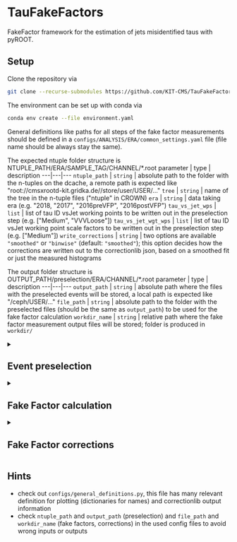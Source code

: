 # TauFakeFactors
FakeFactor framework for the estimation of jets misidentified taus with pyROOT.

## Setup
Clone the repository via
```bash
git clone --recurse-submodules https://github.com/KIT-CMS/TauFakeFactors.git
```
The environment can be set up with conda via
```bash
conda env create --file environment.yaml
```

General definitions like paths for all steps of the fake factor measurements should be defined in a `configs/ANALYSIS/ERA/common_settings.yaml` file (file name should be always stay the same).

The expected ntuple folder structure is NTUPLE_PATH/ERA/SAMPLE_TAG/CHANNEL/*.root
parameter | type | description
  ---|---|---
  `ntuple_path` | `string` | absolute path to the folder with the n-tuples on the dcache, a remote path is expected like "root://cmsxrootd-kit.gridka.de//store/user/USER/..."
  `tree` | `string` | name of the tree in the n-tuple files ("ntuple" in CROWN)
  `era` | `string` | data taking era (e.g. "2018, "2017", "2016preVFP", "2016postVFP")
  `tau_vs_jet_wps` | `list` | list of tau ID vsJet working points to be written out in the preselection step (e.g. ["Medium", "VVVLoose"])
  `tau_vs_jet_wgt_wps` | `list` | list of tau ID vsJet working point scale factors to be written out in the preselection step (e.g. ["Medium"])
  `write_corrections` | `string` | two options are available `"smoothed"` or `"binwise"` (default: `"smoothed"`); this option decides how the corrections are written out to the correctionlib json, based on a smoothed fit or just the measured histograms

The output folder structure is OUTPUT_PATH/preselection/ERA/CHANNEL/*.root
  parameter | type | description
  ---|---|---
  `output_path` | `string` | absolute path where the files with the preselected events will be stored, a local path is expected like "/ceph/USER/..."
  `file_path` | `string` | absolute path to the folder with the preselected files (should be the same as `output_path`) to be used for the fake factor calculation
  `workdir_name` | `string` | relative path where the fake factor measurement output files will be stored; folder is produced in `workdir/`


<details>
<summary>

## Event preselection

</summary>

This framework is designed for n-tuples produced with CROWN as input. 
All information for the preselection step is defined in configuration files in the `configs/ANALYSIS/ERA/` folder using the `common_settings.yaml` file and a more specific config file. 

The preselection config has the following parameters:

* parameter | type | description
    ---|---|---
    `channel` | `string` | tau pair decay channels ("et", "mt", "tt")

* In `processes` all the processes are defined that should be preprocessed. \
  The names are also used for the output file naming after the processing. \
  Each process needs two specifications:
    subparameter | type | description
    ---|---|---
    `tau_gen_modes` | `list` | split of the events corresponding to the origin of the hadronic tau
    `samples` | `list` | list of all sample tags corresponding to the specific process
  
  The `tau_gen_modes` have following modes:
    subparameter | type | description
    ---|---|---
    `T` | `string` | genuine tau
    `J` | `string` | jet misidentified as a tau
    `L` | `string` | lepton misidentified as a tau
    `all` | `string` | if no split should be performed

* In `event_selection`, parameter for all selections that should be applied are defined. \
  This is basically a dictionary of cuts where the key is the name of a cut and the value is the cut itself as a string e.g. `had_tau_pt: "pt_2 > 30"`. The name of a cut is not really important, it is only used as an output information in the terminal. A cut can only use variables which are in the ntuples.

* In `mc_weights` all weights that should be applied for simulated samples are defined. \
  There are two types of weights.
  1. Similar to `event_selection`, a weight can directly be specified and is then applied to all samples in the same way e.g. `lep_id: "id_wgt_mu_1"`
  2. But some weights are either sample specific or need additional information. Currently implemented options are:
      subparameter | type | description
      ---|---|---
      `generator` | `string` | The normal generator weight is applied to all samples, if they aren't specified in the `"stitching"` sub-group. Stitching weights might be needed for DY+jets or W+jets, depending on which samples are used for them. 
      `lumi` | `string` | luminosity scaling, this depends on the era and uses the `era` parameter of the config to get the correct weight, so basically it's not relevant what is in the string
      `Z_pt_reweight` | `string` | reweighting of the Z boson pt, the weight in the ntuple is used and only applied to DY+jets
      `Top_pt_reweight` | `string` | reweighting of the top quark pt, the weight in the ntuple is used and only applied to ttbar

* In `emb_weights` all weights that should be applied for embedded samples are defined. \
  Like for `event_selection` a weight can directly be specified and is then applied to all samples the same way e.g. `single_trigger: "trg_wgt_single_mu24ormu27"`
* In `output_features` the to be saved/needed features for the later calculations are listed.

Scale factors for b-tagging and tau ID vs jet are applied on the fly during the FF calculation step. 

To run the preselection step, execute the python script and specify the config file (relative path possible):
```bash
python preselection.py --config-file configs/PATH/CONFIG.yaml
```
Further there are additional optional parameters: 
1. `--nthreads=SOME_INTEGER` to define the number of threads for the multiprocessing pool to run the sample processing in parallel. Default value is 8 (this should normally cover running all of the samples in parallel).
2.  `--ncores=SOME_INTEGER` to define the number of cores that should be used for each pool thread to speed up the ROOT dataframe calculation. Default value is 4.

</details>

<details>
<summary>

## Fake Factor calculation

</summary>

In this step the fake factors are calculated. This should be run after the preselection step.

All information for the FF calculation step is defined in a configuration file in the `configs/ANALYSIS/ERA/` folder using the `common_settings.yaml` and a more specific config file. \
The FF calculation config has the following parameters:

* General options for the calculation:
    parameter | type | description
    ---|---|---
    `channel` | `string` | tau pair decay channels ("et", "mt", "tt")
    `use_embedding` | `bool` | True if embedded sample should be used, False if only MC sample should be used

* In `target_processes` the processes for which FFs should be calculated (normally for QCD, Wjets, ttbar) are defined. \
  Each target process needs some specifications:
    parameter | type | description
    ---|---|---
    `split_categories` | `dict` | names of variables for the fake factor measurement in different phase space regions <ul><li>the FF measurement can be split based on variables in 1D or 2D (1 or 2 variables)</li><li>each category/variable has a `list` of orthogonal cuts (e.g. "njets" with "==1", ">=2")</li><li>implemented split variables are "njets", "nbtag", "tau_decaymode_2" or "deltaR_ditaupair"</li><li>at least one inclusive category needs to be specified</li></ul>
    `split_categories_binedges` | `dict` | bin edge values for each `split_categories` variable <ul><li>number of bin edges should always be N(variable cuts)+1</li></ul>
    `SRlike_cuts` | `dict` | event selections for the signal-like region of the target process
    `ARlike_cuts` | `dict` | event selections for the application-like region of the target process
    `SR_cuts` | `dict` | event selections for the signal region (normally only needed for ttbar)
    `AR_cuts` | `dict` | event selections for the application region (normally only needed for ttbar)
    `var_dependence` | `string` | variable the FF measurement should depend on (normally pt of the hadronic tau e.g. `"pt_2"`)
    `var_bins` | `list` | bin edges for the variable specified in `var_dependence`
    `fit_options` | `list` | a list of polynomials that should be considered for the fake factor fits can be defined with this parameter (default: `["poly_1"]`); futher it is possible to specify `"binwise"` which means that the histograms are written out directly without a fit 
    `limit_kwargs` | `dict` | this dictionary allows to define how the fitted function and its uncertainty are handled (also outside the measurement range); the default is that outside the range the fake factor functions stays constant but the up and down variations still increase/decrease; additionally negative fake factor values are not allowed and if present are set to 0
     
    Event selections can be defined the same way as in the preselection step `event_selection`. Only the tau vs jet ID cut is special because the name should always be `had_tau_id_vs_jet` (or `had_tau_id_vs_jet_*` in tt channel), this is needed to read out the working points from the cut string and apply the correct tau vs jet ID weights.

* In `process_fractions` specifications for the calculation of the process fractions are defined.
    parameter | type | description
    ---|---|---
    `processes` | `list` | sample names (from the preprocessing step) of the processes for which the fractions should be stored in the correctionlib json, the sum of fractions of the specified samples is 1.
    `split_categories` | `dict` | see `target_processes` (only in 1D)
    `AR_cuts` | `list` | see `target_processes`
    `SR_cuts` | `list` | see `target_processes`, (optional) not needed for the fraction calculation
  
To run the FF calculation step, execute the python script and specify the config file (relative path possible):
```bash
python ff_calculation.py --config-file PATH/CONFIG.yaml
```

</details>

<details>
<summary>

## Fake Factor corrections

</summary>

In this step the corrections for the fake factors are calculated. This should be run after the FF calculation step.

Currently two different correction types are implemented: 
1. non closure correction depending on a specific variable
2. DR to SR interpolation correction depending on a specific variable

All information for the FF correction calculation step is defined in a configuration file in the `configs/ANALYSIS/ERA/` folder using the `common_settings.yaml` and a more specific config file. Additional information is loaded from the used config in the previous FF calculation step (this is done automatically). \
The FF correction config has the following parameters:

* The expected input folder structure is workdir/WORKDIR_NAME/ERA/fake_factors/CHANNEL/*
    parameter | type | description
    ---|---|---
    `channel` | `string` | tau pair decay channels ("et", "mt", "tt")

* In `target_processes` the processes for which FF corrections should be calculated (normally for QCD, Wjets, ttbar) are defined. \
  Each target process needs some specifications:
    parameter | type | description
    ---|---|---
    `non_closure` | `dict` | one or two non closure corrections can be specified indicated by the variable the correction should be calculated for (e.g. `pt_1`), also more than one closure correction are allowed and are calculated while already applying the correction that were already measured
    `DR_SR` | `dict` | this correction should be specified only once per process in `target_processes`

  Each correction has following specifications:
    parameter | type | description
    ---|---|---
    `var_dependence` | `string` | variable the FF correction measurement should depend on (e.g. `"pt_1"`)
    `var_bins` | `list` | bin edges for the variable specified in `var_dependence`
    `SRlike_cuts` | `dict` | event selections for the signal-like region of the target process that should be replaced compared to the selection used in the previous FF calculation step
    `ARlike_cuts` | `dict` | event selections for the application-like region of the target process that should be replaced compared to the selection used in the previous FF calculation step
    `AR_SR_cuts` | `dict` | event selections for a switch from the determination region to the signal/application region, this is only relevant for `DR_SR` corrections
    `non_closure` | `dict` | this is only relevant for `DR_SR` corrections, since for this corrections additional fake factors are calculated it's possible to calculated and apply non closure corrections to these fake factors before calculating the actual DR to SR correction
    
To run the FF correction step, execute the python script and specify the config file (relative path possible):
```bash
python ff_corrections.py --config-file PATH/CONFIG.yaml 
```
There are two optional parameters `--skip-DRtoSR-ffs` and `--only-main-corrections`. The correction caclulation is done in 3 steps.\
The first step is to calculate additional fake factors which are needed for the final DR to SR correction. If this is already done, this step can be skipped using `--skip-DRtoSR-ffs`.\
The second step is to calculate non closure corrections for these additional DR to SR fake factors. If both steps are already done they can be skipped by using `--only-main-corrections`.\
The last step is to calculate all the specified corrections for the main fake factors.
</details>

## Hints

* check out `configs/general_definitions.py`, this file has many relevant definition for plotting (dictionaries for names) and correctionlib output information
* check `ntuple_path` and `output_path` (preselection) and `file_path` and `workdir_name` (fake factors, corrections) in the used config files to avoid wrong inputs or outputs 
